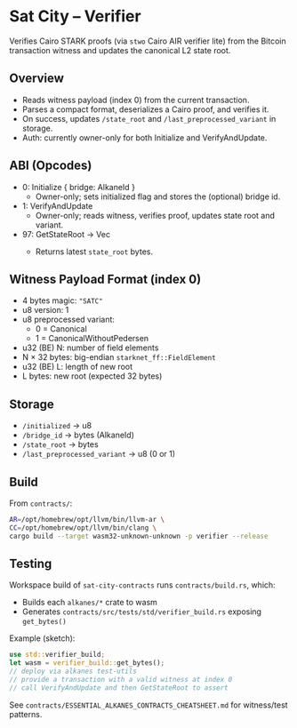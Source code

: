 # Sat City – Verifier

Verifies Cairo STARK proofs (via `stwo` Cairo AIR verifier lite) from the Bitcoin transaction witness and updates the canonical L2 state root.

## Overview

- Reads witness payload (index 0) from the current transaction.
- Parses a compact format, deserializes a Cairo proof, and verifies it.
- On success, updates `/state_root` and `/last_preprocessed_variant` in storage.
- Auth: currently owner-only for both Initialize and VerifyAndUpdate.

## ABI (Opcodes)

- 0: Initialize { bridge: AlkaneId }
  - Owner-only; sets initialized flag and stores the (optional) bridge id.
- 1: VerifyAndUpdate
  - Owner-only; reads witness, verifies proof, updates state root and variant.
- 97: GetStateRoot -> Vec<u8>
  - Returns latest `state_root` bytes.

## Witness Payload Format (index 0)

- 4 bytes magic: `"SATC"`
- u8 version: 1
- u8 preprocessed variant:
  - 0 = Canonical
  - 1 = CanonicalWithoutPedersen
- u32 (BE) N: number of field elements
- N × 32 bytes: big-endian `starknet_ff::FieldElement`
- u32 (BE) L: length of new root
- L bytes: new root (expected 32 bytes)

## Storage

- `/initialized` → u8
- `/bridge_id` → bytes (AlkaneId)
- `/state_root` → bytes
- `/last_preprocessed_variant` → u8 (0 or 1)

## Build

From `contracts/`:

```bash
AR=/opt/homebrew/opt/llvm/bin/llvm-ar \
CC=/opt/homebrew/opt/llvm/bin/clang \
cargo build --target wasm32-unknown-unknown -p verifier --release
```

## Testing

Workspace build of `sat-city-contracts` runs `contracts/build.rs`, which:
- Builds each `alkanes/*` crate to wasm
- Generates `contracts/src/tests/std/verifier_build.rs` exposing `get_bytes()`

Example (sketch):

```rust
use std::verifier_build;
let wasm = verifier_build::get_bytes();
// deploy via alkanes test-utils
// provide a transaction with a valid witness at index 0
// call VerifyAndUpdate and then GetStateRoot to assert
```

See `contracts/ESSENTIAL_ALKANES_CONTRACTS_CHEATSHEET.md` for witness/test patterns.

